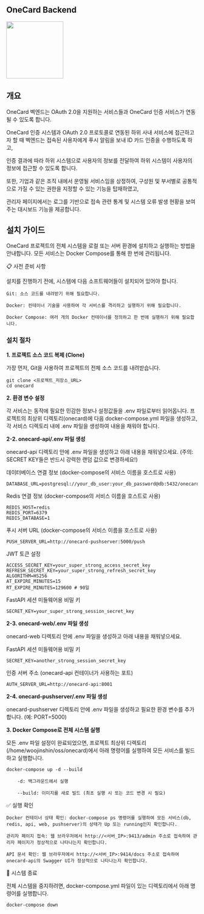 ## OneCard Backend
<img src="https://avatars.githubusercontent.com/u/222386183" width="150" />

## 개요
OneCard 벡엔드는 OAuth 2.0을 지원하는 서비스들과 OneCard 인증 서비스가 연동될 수 있도록 합니다.

OneCard 인증 시스템과 OAuth 2.0 프로토콜로 연동된 하위 사내 서비스에 접근하고자 할 때 벡엔드는 접속된 사용자에게 푸시 알림을 보내 ID 카드 인증을 수행하도록 하고,

인증 결과에 따라 하위 시스템으로 사용자의 정보를 전달하여 하위 시스템이 사용자의 정보에 접근할 수 있도록 합니다.

또한, 기업과 같은 조직 내에서 운영될 서비스임을 상정하여, 구성원 및 부서별로 공통적으로 가질 수 있는 권한을 지정할 수 있는 기능을 탑재하였고,

관리자 페이지에서는 로그를 기반으로 접속 관련 통계 및 시스템 오류 발생 현황을 보여주는 대시보드 기능을 제공합니다.

## 설치 가이드

OneCard 프로젝트의 전체 시스템을 로컬 또는 서버 환경에 설치하고 실행하는 방법을 안내합니다. 모든 서비스는 Docker Compose를 통해 한 번에 관리됩니다.

📋 사전 준비 사항

설치를 진행하기 전에, 시스템에 다음 소프트웨어들이 설치되어 있어야 합니다.

    Git: 소스 코드를 내려받기 위해 필요합니다.

    Docker: 컨테이너 기술을 사용하여 각 서비스를 격리하고 실행하기 위해 필요합니다.

    Docker Compose: 여러 개의 Docker 컨테이너를 정의하고 한 번에 실행하기 위해 필요합니다.

### 설치 절차
**1. 프로젝트 소스 코드 복제 (Clone)**

가장 먼저, Git을 사용하여 프로젝트의 전체 소스 코드를 내려받습니다.

    git clone <프로젝트_저장소_URL>
    cd onecard

**2. 환경 변수 설정**

각 서비스는 동작에 필요한 민감한 정보나 설정값들을 .env 파일로부터 읽어옵니다. 프로젝트의 최상위 디렉토리(onecard)에 다음 docker-compose.yml 파일을 생성하고, 각 서비스 디렉토리 내에 .env 파일을 생성하여 내용을 채워야 합니다.

**2-2. onecard-api/.env 파일 생성**

onecard-api 디렉토리 안에 .env 파일을 생성하고 아래 내용을 채워넣으세요. (주의: SECRET KEY들은 반드시 강력한 랜덤 값으로 변경하세요!)

데이터베이스 연결 정보 (docker-compose의 서비스 이름을 호스트로 사용)
    
    DATABASE_URL=postgresql://your_db_user:your_db_password@db:5432/onecard_db

Redis 연결 정보 (docker-compose의 서비스 이름을 호스트로 사용)
    
    REDIS_HOST=redis
    REDIS_PORT=6379
    REDIS_DATABASE=1

푸시 서버 URL (docker-compose의 서비스 이름을 호스트로 사용)
    
    PUSH_SERVER_URL=http://onecard-pushserver:5000/push

JWT 토큰 설정
    
    ACCESS_SECRET_KEY=your_super_strong_access_secret_key
    REFRESH_SECRET_KEY=your_super_strong_refresh_secret_key
    ALGORITHM=HS256
    AT_EXPIRE_MINUTES=15
    RT_EXPIRE_MINUTES=129600 # 90일

FastAPI 세션 미들웨어용 비밀 키
    
    SECRET_KEY=your_super_strong_session_secret_key

**2-3. onecard-web/.env 파일 생성**

onecard-web 디렉토리 안에 .env 파일을 생성하고 아래 내용을 채워넣으세요.

FastAPI 세션 미들웨어용 비밀 키
    
    SECRET_KEY=another_strong_session_secret_key

인증 서버 주소 (onecard-api 컨테이너가 사용하는 포트)
    
    AUTH_SERVER_URL=http://onecard-api:8001

**2-4. onecard-pushserver/.env 파일 생성**

onecard-pushserver 디렉토리 안에 .env 파일을 생성하고 필요한 환경 변수를 추가합니다. (예: PORT=5000)

**3. Docker Compose로 전체 시스템 실행**

모든 .env 파일 설정이 완료되었으면, 프로젝트 최상위 디렉토리 (/home/woojinshin/oss/onecard)에서 아래 명령어를 실행하여 모든 서비스를 빌드하고 실행합니다.

    
    docker-compose up -d --build

        -d: 백그라운드에서 실행

        --build: 이미지를 새로 빌드 (최초 실행 시 또는 코드 변경 시 필요)

✅ 실행 확인

    Docker 컨테이너 상태 확인: docker-compose ps 명령어를 실행하여 모든 서비스(db, redis, api, web, pushserver)의 상태가 Up 또는 running인지 확인합니다.

    관리자 페이지 접속: 웹 브라우저에서 http://<서버_IP>:9413/admin 주소로 접속하여 관리자 페이지가 정상적으로 나타나는지 확인합니다.

    API 문서 확인: 웹 브라우저에서 http://<서버_IP>:9414/docs 주소로 접속하여 onecard-api의 Swagger UI가 정상적으로 나타나는지 확인합니다.

🛑 시스템 종료

전체 시스템을 중지하려면, docker-compose.yml 파일이 있는 디렉토리에서 아래 명령어를 실행합니다.

    docker-compose down

